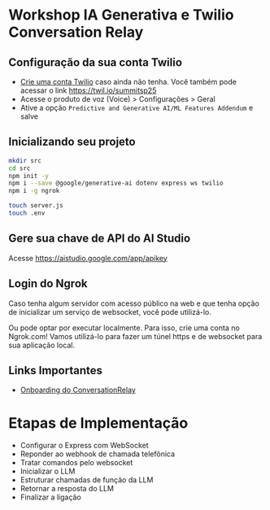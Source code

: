 # Workshop IA Generativa e Twilio Conversation Relay


## Configuração da sua conta Twilio
* [Crie uma conta Twilio](https://www.twilio.com/try-twilio?utm_campaign=Developer&utm_medium=conference&utm_source=twilio&utm_content=EVENT_Third_Party_2025_MAR_26_TDC_Summit_IA_SaoPaulo_2025_LATAM&promo=TDCSUMMIT25) caso ainda não tenha. Você também pode acessar o link https://twil.io/summitsp25
* Acesse o produto de voz (Voice) > Configurações > Geral
* Ative a opção `Predictive and Generative AI/ML Features Addendum` e salve







## Inicializando seu projeto

```bash
mkdir src
cd src
npm init -y
npm i --save @google/generative-ai dotenv express ws twilio
npm i -g ngrok

touch server.js
touch .env

```





## Gere sua chave de API do AI Studio
Acesse https://aistudio.google.com/app/apikey

## Login do Ngrok
Caso tenha algum servidor com acesso público na web e que tenha opção de inicializar um serviço de websocket, você pode utilizá-lo.

Ou pode optar por executar localmente. Para isso, crie uma conta no Ngrok.com! Vamos utilizá-lo para fazer um túnel https e de websocket para sua aplicação local.



## Links Importantes

* [Onboarding do ConversationRelay](https://www.twilio.com/docs/voice/twiml/connect/conversationrelay/onboarding)


# Etapas de Implementação
* Configurar o Express com WebSocket
* Reponder ao webhook de chamada telefônica
* Tratar comandos pelo websocket
* Inicializar o LLM
* Estruturar chamadas de função da LLM
* Retornar a resposta do LLM
* Finalizar a ligação